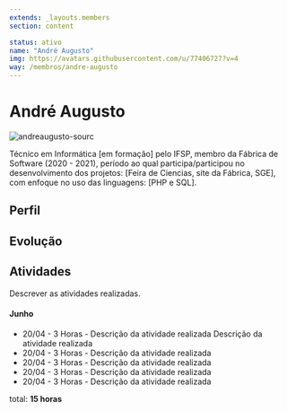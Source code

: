 ```yaml
---
extends: _layouts.members
section: content

status: ativo
name: "André Augusto"
img: https://avatars.githubusercontent.com/u/77406727?v=4
way: /membros/andre-augusto
---
```


# André Augusto

 ![andreaugusto-sourc](https://avatars.githubusercontent.com/u/77406727?v=4)

Técnico em Informática [em formação] pelo IFSP, membro da Fábrica de Software (2020 - 2021), período ao qual participa/participou no desenvolvimento dos projetos: [Feira de Ciencias, site da Fábrica, SGE], com enfoque no uso das linguagens: [PHP e SQL].

## Perfil

## Evolução

## Atividades
Descrever as atividades realizadas.

#### Junho

- 20/04 - 3 Horas - Descrição da atividade realizada Descrição da atividade realizada 
- 20/04 - 3 Horas - Descrição da atividade realizada 
- 20/04 - 3 Horas - Descrição da atividade realizada 
- 20/04 - 3 Horas - Descrição da atividade realizada 
- 20/04 - 3 Horas - Descrição da atividade realizada 

total: **15 horas**
